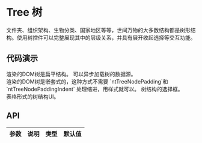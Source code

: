 
# Tree 树

文件夹、组织架构、生物分类、国家地区等等，世间万物的大多数结构都是树形结构。使用树控件可以完整展现其中的层级关系，并具有展开收起选择等交互功能。

## 代码演示

<div class="grid-x grid-margin-x">
  <div class="medium-6 large-6 cell">
    <nt-example>
      <nt-example-showcase>
        <demo-tree-flat></demo-tree-flat>
      </nt-example-showcase>
      <nt-example-legend title="扁平结构的树">
        渲染的DOM树是扁平结构。
      </nt-example-legend>
      <nt-example-code-tabs>
        <nt-example-code-tabs-panel lang="ts" [code]="flatCode"></nt-example-code-tabs-panel>
        <nt-example-code-tabs-panel lang="html" [code]="flatTemplate"></nt-example-code-tabs-panel>
        <nt-example-code-tabs-panel lang="scss" [code]="flatStyle"></nt-example-code-tabs-panel>
      </nt-example-code-tabs>
    </nt-example>
    <nt-example>
      <nt-example-showcase>
        <demo-tree-async></demo-tree-async>
      </nt-example-showcase>
      <nt-example-legend title="异步数据源">
        可以异步加载树的数据源。
      </nt-example-legend>
      <nt-example-code-tabs>
        <nt-example-code-tabs-panel lang="ts" [code]="asyncCode"></nt-example-code-tabs-panel>
      </nt-example-code-tabs>
    </nt-example>
  </div>
  <div class="medium-6 large-6 cell">
    <nt-example>
      <nt-example-showcase>
        <demo-tree-nested></demo-tree-nested>
      </nt-example-showcase>
      <nt-example-legend title="嵌套结构的树">
        渲染的DOM树是嵌套式的，这种方式不需要 `ntTreeNodePadding`和`ntTreeNodePaddingIndent` 处理缩进，用样式就可以。
      </nt-example-legend>
      <nt-example-code-tabs>
        <nt-example-code-tabs-panel lang="ts" [code]="nestedCode"></nt-example-code-tabs-panel>
      </nt-example-code-tabs>
    </nt-example>
    <nt-example>
      <nt-example-showcase>
        <demo-tree-checkbox></demo-tree-checkbox>
      </nt-example-showcase>
      <nt-example-legend title="Checkbox 选择">
        树结构的选择框。
      </nt-example-legend>
      <nt-example-code-tabs>
        <nt-example-code-tabs-panel lang="ts" [code]="checkboxCode"></nt-example-code-tabs-panel>
      </nt-example-code-tabs>
    </nt-example>
  </div>
  <div class="medium-12 large-12 cell">
    <nt-example>
      <nt-example-showcase>
        <demo-tree-table></demo-tree-table>
      </nt-example-showcase>
      <nt-example-legend title="表格形式的树">
        表格形式的树结构UI。
      </nt-example-legend>
      <nt-example-code-tabs>
        <nt-example-code-tabs-panel lang="ts" [code]=""></nt-example-code-tabs-panel>
        <nt-example-code-tabs-panel lang="html"></nt-example-code-tabs-panel>
        <nt-example-code-tabs-panel lang="scss"></nt-example-code-tabs-panel>
      </nt-example-code-tabs>
    </nt-example>
  </div>
</div>

## API

| 参数 | 说明 | 类型 | 默认值 |
| --- | --- | --- | --- |
